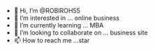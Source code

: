 - 👋 Hi, I’m @ROBIROH55
- 👀 I’m interested in ... online business
- 🌱 I’m currently learning ... MBA
- 💞️ I’m looking to collaborate on ... business site
- 📫 How to reach me ...star

<!---
ROBIROH55/ROBIROH55 is a ✨ special ✨ repository because its `README.md` (this file) appears on your GitHub profile.
You can click the Preview link to take a look at your changes.
--->
